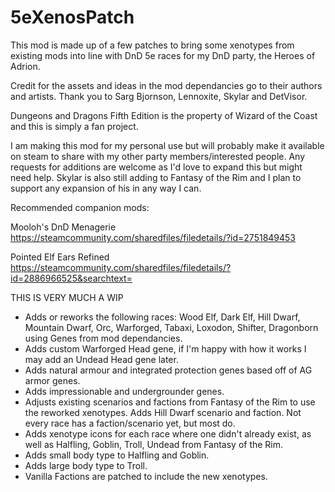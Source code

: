 # 5eXenosPatch

This mod is made up of a few patches to bring some xenotypes from existing mods into line with DnD 5e races for my DnD party, the Heroes of Adrion.

Credit for the assets and ideas in the mod dependancies go to their authors and artists. Thank you to Sarg Bjornson, Lennoxite, Skylar and DetVisor.

Dungeons and Dragons Fifth Edition is the property of Wizard of the Coast and this is simply a fan project.

I am making this mod for my personal use but will probably make it available on steam to share with my other party members/interested people. Any requests for additions are welcome as I'd love to expand this but might need help. Skylar is also still adding to Fantasy of the Rim and I plan to support any expansion of his in any way I can.

Recommended companion mods:

Mooloh's DnD Menagerie https://steamcommunity.com/sharedfiles/filedetails/?id=2751849453

Pointed Elf Ears Refined https://steamcommunity.com/sharedfiles/filedetails/?id=2886966525&searchtext=

THIS IS VERY MUCH A WIP

- Adds or reworks the following races: Wood Elf, Dark Elf, Hill Dwarf, Mountain Dwarf, Orc, Warforged, Tabaxi, Loxodon, Shifter, Dragonborn using Genes from mod dependancies.
- Adds custom Warforged Head gene, if I'm happy with how it works I may add an Undead Head gene later.
- Adds natural armour and integrated protection genes based off of AG armor genes.
- Adds impressionable and undergrounder genes.
- Adjusts existing scenarios and factions from Fantasy of the Rim to use the reworked xenotypes. Adds Hill Dwarf scenario and faction. Not every race has a faction/scenario yet, but most do.
- Adds xenotype icons for each race where one didn't already exist, as well as Halfling, Goblin, Troll, Undead from Fantasy of the Rim.
- Adds small body type to Halfling and Goblin.
- Adds large body type to Troll.
- Vanilla Factions are patched to include the new xenotypes.
